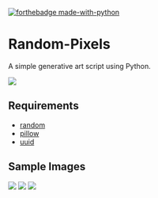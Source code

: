 [![forthebadge made-with-python](http://ForTheBadge.com/images/badges/made-with-python.svg)](https://www.python.org/)
# Random-Pixels
A simple generative art script using Python.

![](https://i.imgur.com/vPe0I1t.gif)

## Requirements
- [random](https://docs.python.org/3/library/random.html)
- [pillow](https://pillow.readthedocs.io/en/stable/)
- [uuid](https://docs.python.org/3/library/uuid.html)

## Sample Images

![](https://i.imgur.com/5JgNBsP.png)
![](https://i.imgur.com/Vyzsl84.png)
![](https://i.imgur.com/yWTDYe2.png)
